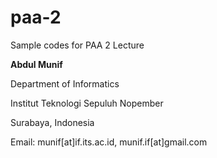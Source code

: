 # paa-2
Sample codes for PAA 2 Lecture

**Abdul Munif** 

Department of Informatics 

Institut Teknologi Sepuluh Nopember 

Surabaya, Indonesia 

Email: munif[at]if.its.ac.id, munif.if[at]gmail.com
